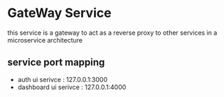 # GateWay Service
this service is a gateway to act as a reverse proxy to other services in a microservice architecture

## service port mapping
- auth ui serivce :        127.0.0.1:3000 
- dashboard ui serivce :   127.0.0.1:4000 
